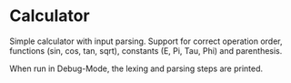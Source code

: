 # Calculator

Simple calculator with input parsing. Support for correct operation order, functions (sin, cos, tan, sqrt), constants (E, Pi, Tau, Phi) and parenthesis.

When run in Debug-Mode, the lexing and parsing steps are printed.
